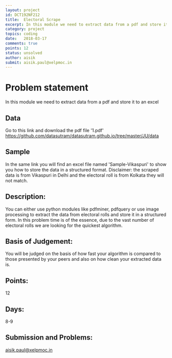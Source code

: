 ```yaml
---
layout: project
id: DCT192NF212
title:  Electoral Scrape
excerpt: In this module we need to extract data from a pdf and store it to an excel
category: project
topics: coding
date:   2018-03-17
comments: true
points: 12
status: unsolved
author: aisik
submit: aisik.paul@xelpmoc.in
---
```

# Problem statement
In this module we need to extract data from a pdf and store it to an excel


## Data
Go to this link and download the pdf file '1.pdf'
https://github.com/datasutram/datasutram.github.io/tree/master/JU/data


## Sample
In the same link you will find an excel file named 'Sample-Vikaspuri' to show you how to store the data in a structured format.  Disclaimer: the scraped data is from Vikaspuri in Delhi and the electoral roll is from Kolkata they will not match.


## Description:
You can either use python modules like pdfminer, pdfquery or use image processing to extract the data from electoral rolls and store it in a structured form. In this problem time is of the essence, due to the vast number of electoral rolls we are looking for the quickest algorithm.

## Basis of Judgement:
You will be judged on the basis of how fast your algorithm is compared to those presented by your peers and also on how clean your extracted data is.

## Points:
12

## Days:
8-9

## Submission and Problems:
aisik.paul@xelpmoc.in

